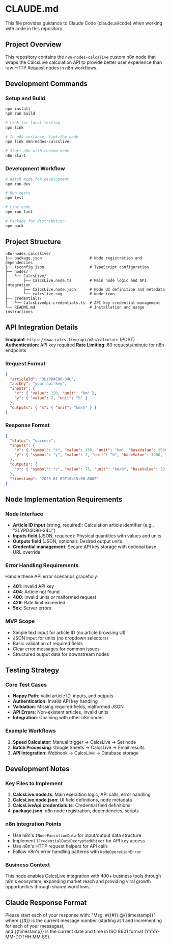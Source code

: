 # CLAUDE.md

This file provides guidance to Claude Code (claude.ai/code) when working with code in this repository.

## Project Overview

This repository contains the `n8n-nodes-calcslive` custom n8n node that wraps the CalcsLive calculation API to provide better user experience than raw HTTP Request nodes in n8n workflows.

## Development Commands

### Setup and Build
```bash
npm install
npm run build

# Link for local testing
npm link

# In n8n instance, link the node
npm link n8n-nodes-calcslive

# Start n8n with custom node
n8n start
```

### Development Workflow
```bash
# Watch mode for development
npm run dev

# Run tests
npm test

# Lint code
npm run lint

# Package for distribution
npm pack
```

## Project Structure

```
n8n-nodes-calcslive/
├── package.json                     # Node registration and dependencies
├── tsconfig.json                    # TypeScript configuration
├── nodes/
│   └── CalcsLive/
│       ├── CalcsLive.node.ts        # Main node logic and API integration
│       ├── CalcsLive.node.json      # Node UI definition and metadata
│       └── calcslive.svg            # Node icon
├── credentials/
│   └── CalcsLiveApi.credentials.ts  # API key credential management
└── README.md                        # Installation and usage instructions
```

## API Integration Details

**Endpoint**: `https://www.calcs.live/api/n8n/calculate` (POST)
**Authentication**: API key required
**Rate Limiting**: 60 requests/minute for n8n endpoints

### Request Format
```json
{
  "articleId": "3LYPD4C96-34U",
  "apiKey": "your-api-key",
  "inputs": {
    "x": { "value": 150, "unit": "km" },
    "y": { "value": 2, "unit": "h" }
  },
  "outputs": { "s": { "unit": "km/h" } }
}
```

### Response Format
```json
{
  "status": "success",
  "inputs": {
    "x": { "symbol": "x", "value": 150, "unit": "km", "baseValue": 150000, "baseUnit": "m" },
    "y": { "symbol": "y", "value": 2, "unit": "h", "baseValue": 7200, "baseUnit": "s" }
  },
  "outputs": {
    "s": { "symbol": "s", "value": 75, "unit": "km/h", "baseValue": 20.833, "baseUnit": "m/s", "expression": "x/y" }
  },
  "timestamp": "2025-01-09T10:15:00.000Z"
}
```

## Node Implementation Requirements

### Node Interface
- **Article ID input** (string, required): Calculation article identifier (e.g., "3LYPD4C96-34U")
- **Inputs field** (JSON, required): Physical quantities with values and units
- **Outputs field** (JSON, optional): Desired output units
- **Credential management**: Secure API key storage with optional base URL override

### Error Handling Requirements
Handle these API error scenarios gracefully:
- **401**: Invalid API key
- **404**: Article not found
- **400**: Invalid units or malformed request
- **429**: Rate limit exceeded
- **5xx**: Server errors

### MVP Scope
- Simple text input for article ID (no article browsing UI)
- JSON input for units (no dropdown selectors)
- Basic validation of required fields
- Clear error messages for common issues
- Structured output data for downstream nodes

## Testing Strategy

### Core Test Cases
- **Happy Path**: Valid article ID, inputs, and outputs
- **Authentication**: Invalid API key handling
- **Validation**: Missing required fields, malformed JSON
- **API Errors**: Non-existent articles, invalid units
- **Integration**: Chaining with other n8n nodes

### Example Workflows
1. **Speed Calculator**: Manual trigger → CalcsLive → Set node
2. **Batch Processing**: Google Sheets → CalcsLive → Email results
3. **API Integration**: Webhook → CalcsLive → Database storage

## Development Notes

### Key Files to Implement
1. **CalcsLive.node.ts**: Main execution logic, API calls, error handling
2. **CalcsLive.node.json**: UI field definitions, node metadata
3. **CalcsLiveApi.credentials.ts**: Credential field definitions
4. **package.json**: n8n node registration, dependencies, scripts

### n8n Integration Points
- Use n8n's `INodeExecutionData` for input/output data structure
- Implement `ICredentialDataDecryptedObject` for API key access
- Use n8n's HTTP request helpers for API calls
- Follow n8n's error handling patterns with `NodeOperationError`

### Business Context
This node enables CalcsLive integration with 400+ business tools through n8n's ecosystem, expanding market reach and providing viral growth opportunities through shared workflows.

## Claude Response Format
Please start each of your response with:
"Msg. #{{#}} @{{timestamp}}"
where {{#}} is the current message number (starting at 1 and incrementing for each of your messages),  
and {{timestamp}} is the current date and time in ISO 8601 format (YYYY-MM-DDTHH:MM:SS).